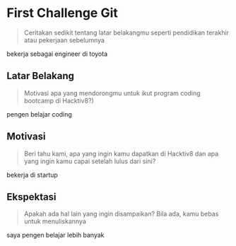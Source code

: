 # First Challenge Git

> Ceritakan sedikit tentang latar belakangmu seperti pendidikan terakhir atau pekerjaan sebelumnya

bekerja sebagai engineer di toyota

## Latar Belakang

> Motivasi apa yang mendorongmu untuk ikut program coding bootcamp di Hacktiv8?)

pengen belajar coding

## Motivasi

> Beri tahu kami, apa yang ingin kamu dapatkan di Hacktiv8 dan apa yang ingin kamu capai setelah lulus dari sini?

bekerja di startup

## Ekspektasi

> Apakah ada hal lain yang ingin disampaikan? Bila ada, kamu bebas untuk menuliskannya

saya pengen belajar lebih banyak
